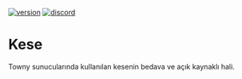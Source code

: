 [![version](https://img.shields.io/badge/Release-1.6.0-green.svg)](https://github.com/lyneez/Kese/releases/latest)
[![discord](https://img.shields.io/badge/Discord-Lynes_3386-8080c0)]()

# Kese
Towny sunucularında kullanılan kesenin bedava ve açık kaynaklı hali.

